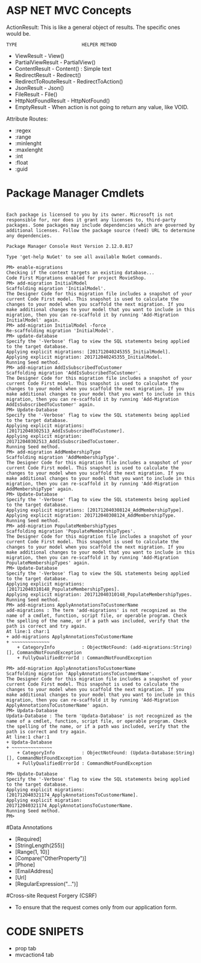 # ASP NET MVC Concepts

ActionResult: This is like a general object of results. The specific ones would be.

	TYPE						HELPER METHOD
- ViewResult 				- 	View()
- PartialViewResult			-	PartialView()
- ContentResult				- 	Content()					: Simple text
- RedirectResult			-	Redirect()
- RedirectToRouteResult		-	RedirectToAction()
- JsonResult				-	Json()
- FileResult				-	File()
- HttpNotFoundResult		-	HttpNotFound()
- EmptyResult				- 	When action is not going to return any value, like VOID.



Attribute Routes:
- :regex
- :range
- :minlenght
- :maxlenght
- :int
- :float
- :guid


# Package Manager Cmdlets

```

Each package is licensed to you by its owner. Microsoft is not responsible for, nor does it grant any licenses to, third-party packages. Some packages may include dependencies which are governed by additional licenses. Follow the package source (feed) URL to determine any dependencies.

Package Manager Console Host Version 2.12.0.817

Type 'get-help NuGet' to see all available NuGet commands.

PM> enable-migrations
Checking if the context targets an existing database...
Code First Migrations enabled for project MovieShop.
PM> add-migration InitialModel
Scaffolding migration 'InitialModel'.
The Designer Code for this migration file includes a snapshot of your current Code First model. This snapshot is used to calculate the changes to your model when you scaffold the next migration. If you make additional changes to your model that you want to include in this migration, then you can re-scaffold it by running 'Add-Migration InitialModel' again.
PM> add-migration InitialModel -force
Re-scaffolding migration 'InitialModel'.
PM> update-database
Specify the '-Verbose' flag to view the SQL statements being applied to the target database.
Applying explicit migrations: [201712040245355_InitialModel].
Applying explicit migration: 201712040245355_InitialModel.
Running Seed method.
PM> add-migration AddIsSubscribedToCustomer
Scaffolding migration 'AddIsSubscribedToCustomer'.
The Designer Code for this migration file includes a snapshot of your current Code First model. This snapshot is used to calculate the changes to your model when you scaffold the next migration. If you make additional changes to your model that you want to include in this migration, then you can re-scaffold it by running 'Add-Migration AddIsSubscribedToCustomer' again.
PM> Update-Database
Specify the '-Verbose' flag to view the SQL statements being applied to the target database.
Applying explicit migrations: [201712040302513_AddIsSubscribedToCustomer].
Applying explicit migration: 201712040302513_AddIsSubscribedToCustomer.
Running Seed method.
PM> add-migration AddMembershipType
Scaffolding migration 'AddMembershipType'.
The Designer Code for this migration file includes a snapshot of your current Code First model. This snapshot is used to calculate the changes to your model when you scaffold the next migration. If you make additional changes to your model that you want to include in this migration, then you can re-scaffold it by running 'Add-Migration AddMembershipType' again.
PM> Update-Database
Specify the '-Verbose' flag to view the SQL statements being applied to the target database.
Applying explicit migrations: [201712040308124_AddMembershipType].
Applying explicit migration: 201712040308124_AddMembershipType.
Running Seed method.
PM> add-migration PopulateMembershipTypes
Scaffolding migration 'PopulateMembershipTypes'.
The Designer Code for this migration file includes a snapshot of your current Code First model. This snapshot is used to calculate the changes to your model when you scaffold the next migration. If you make additional changes to your model that you want to include in this migration, then you can re-scaffold it by running 'Add-Migration PopulateMembershipTypes' again.
PM> Update-Database
Specify the '-Verbose' flag to view the SQL statements being applied to the target database.
Applying explicit migrations: [201712040310148_PopulateMembershipTypes].
Applying explicit migration: 201712040310148_PopulateMembershipTypes.
Running Seed method.
PM> add-migrations ApplyAnnotationsToCustomerName
add-migrations : The term 'add-migrations' is not recognized as the name of a cmdlet, function, script file, or operable program. Check the spelling of the name, or if a path was included, verify that the path is correct and try again.
At line:1 char:1
+ add-migrations ApplyAnnotationsToCustomerName
+ ~~~~~~~~~~~~~~
    + CategoryInfo          : ObjectNotFound: (add-migrations:String) [], CommandNotFoundException
    + FullyQualifiedErrorId : CommandNotFoundException
 
PM> add-migration ApplyAnnotationsToCustomerName
Scaffolding migration 'ApplyAnnotationsToCustomerName'.
The Designer Code for this migration file includes a snapshot of your current Code First model. This snapshot is used to calculate the changes to your model when you scaffold the next migration. If you make additional changes to your model that you want to include in this migration, then you can re-scaffold it by running 'Add-Migration ApplyAnnotationsToCustomerName' again.
PM> Updata-Database
Updata-Database : The term 'Updata-Database' is not recognized as the name of a cmdlet, function, script file, or operable program. Check the spelling of the name, or if a path was included, verify that the path is correct and try again.
At line:1 char:1
+ Updata-Database
+ ~~~~~~~~~~~~~~~
    + CategoryInfo          : ObjectNotFound: (Updata-Database:String) [], CommandNotFoundException
    + FullyQualifiedErrorId : CommandNotFoundException
 
PM> Update-Database
Specify the '-Verbose' flag to view the SQL statements being applied to the target database.
Applying explicit migrations: [201712040321174_ApplyAnnotationsToCustomerName].
Applying explicit migration: 201712040321174_ApplyAnnotationsToCustomerName.
Running Seed method.
PM> 

```

#Data Annotations
- [Required]
- [StringLength(255)]
- [Range(1, 10)]
- [Compare("OtherProperty")]
- [Phone]
- [EmailAddress]
- [Url]
- [RegularExpression("...")]

#Cross-site Request Forgery (CSRF)
- To ensure that the request comes only from our application form.

# CODE SNIPETS
- prop tab
- mvcaction4 tab
